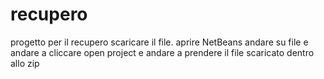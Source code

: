# recupero
progetto per il recupero 
scaricare il file. aprire NetBeans andare su file e andare a cliccare open project e andare a prendere il file scaricato dentro allo zip
